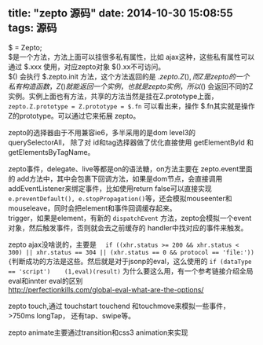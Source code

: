 title: "zepto 源码"
date: 2014-10-30 15:08:55
tags: 源码
---

$ = Zepto;    
$是一个方法，方法上面可以挂很多私有属性，比如 ajax这种，这些私有属性可以通过 $.xxx 使用，对应zepto对象 $().xx不可访问。   
$() 会执行 $.zepto.init 方法，这个方法返回的是 $.zepto.Z() , 而Z是zepto的一个私有构造函数， Z() 就能返回一个实例，也就是 zepto实例，所以$() 会返回不同的Z实例。实例上面也有方法，共享的方法当然是挂在Z.prototype上面，`zepto.Z.prototype = Z.prototype = $.fn` 可以看出来，操作 $.fn其实就是操作 Z的prototype。可以通过它来拓展 zepto。  

zepto的选择器由于不用兼容ie6，多半采用的是dom level3的querySelectorAll， 除了对 id和tag选择器做了优化直接使用 getElementById 和 getElementsByTagName。  

zepto事件，delegate、live等都是on的语法糖，on方法主要在 zepto.event里面的 add方法中，其中会包裹下回调方法，如果是dom节点，会直接调用addEventListener来绑定事件，比如使用return false可以直接实现 `e.preventDefault(), e.stopPropagation()`等，还会模拟mouseenter和mouseleave，同时会把element和事件回调缓存起来。     
trigger，如果是element，有新的 `dispatchEvent` 方法，zepto会模拟一个event对象，然后触发事件，否则就会去之前缓存的 handler中找对应的事件来触发。

zepto ajax没啥说的，主要是 `  if ((xhr.status >= 200 && xhr.status < 300) || xhr.status == 304 || (xhr.status == 0 && protocol == 'file:')) {`判断成功的方法是这些。然后就是对于jsonp的eval，这么使用的 `if (dataType == 'script')    (1,eval)(result)` 为什么要这么用，有一个参考链接介绍全局 eval和innter eval的区别     
http://perfectionkills.com/global-eval-what-are-the-options/

zepto touch,通过 touchstart touchend 和touchmove来模拟一些事件， >750ms longTap， 还有tap、swipe等。

zepto animate主要通过transition和css3 animation来实现
